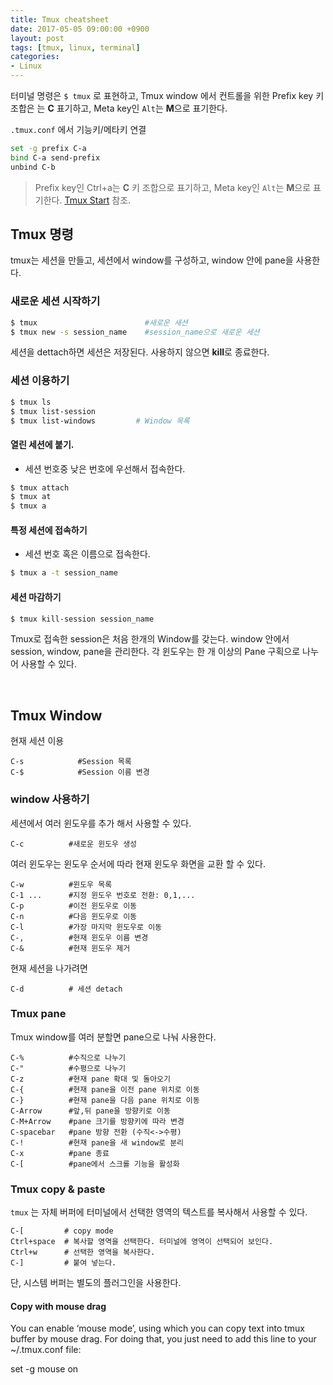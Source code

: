 ```yaml
---
title: Tmux cheatsheet
date: 2017-05-05 09:00:00 +0900
layout: post
tags: [tmux, linux, terminal]
categories:
- Linux
---
```


터미널 명령은 `$ tmux` 로 표현하고, Tmux window 에서 컨트롤을 위한 Prefix key 키 조합은 는 **C** 표기하고, Meta key인 `Alt`는 **M**으로 표기한다.

`.tmux.conf` 에서 기능키/메타키 연결

```bash
set -g prefix C-a
bind C-a send-prefix
unbind C-b
```

> Prefix key인 Ctrl+a는 **C** 키 조합으로 표기하고, Meta key인 `Alt`는 **M**으로 표기한다.
> [Tmux Start](http://localhost:4000/linux/tmux/2017/05/04/tmux-start.html) 참조.


## Tmux 명령

tmux는 세션을 만들고, 세션에서 window를 구성하고, window 안에 pane을 사용한다.

### 새로운 세션 시작하기

```bash
$ tmux                        #새로운 새션
$ tmux new -s session_name    #session_name으로 새로운 세션
```

세션을 dettach하면 세션은 저장된다. 사용하지 않으면 **kill**로 종료한다.

### 세션 이용하기

```sh
$ tmux ls
$ tmux list-session
$ tmux list-windows         # Window 목록
```

#### 열린 세션에 붙기.
 - 세션 번호중 낮은 번호에 우선해서 접속한다.

```sh
$ tmux attach
$ tmux at
$ tmux a
```

#### 특정 세션에 접속하기
 - 세션 번호 혹은 이름으로 접속한다.

```sh
$ tmux a -t session_name
```

#### 세션 마감하기

```sh
$ tmux kill-session session_name
```

Tmux로 접속한 session은 처음 한개의 Window를 갖는다. window 안에서 session, window, pane을 관리한다. 각 윈도우는 한 개 이상의 Pane 구획으로 나누어 사용할 수 있다.

<br/>

## Tmux Window

현재 세션 이용

```
C-s            #Session 목록
C-$            #Session 이름 변경
```

### window 사용하기

세션에서 여러 윈도우를 추가 해서 사용할 수 있다.

```
C-c          #새로운 윈도우 생성
```

여러 윈도우는 윈도우 순서에 따라 현재 윈도우 화면을 교환 할 수 있다.

```
C-w          #윈도우 목록
C-1 ...      #지정 윈도우 번호로 전환: 0,1,...
C-p          #이전 윈도우로 이동
C-n          #다음 윈도우로 이동
C-l          #가장 마지막 윈도우로 이동
C-,          #현재 윈도우 이름 변경
C-&          #현재 윈도우 제거
```

현재 세션을 나가려면

```
C-d          # 세션 detach
```

### Tmux pane

Tmux window를 여러 분할면 pane으로 나눠 사용한다.

```
C-%          #수직으로 나누기
C-"          #수평으로 나누기
C-z          #현재 pane 확대 및 돌아오기
C-{          #현재 pane을 이전 pane 위치로 이동
C-}          #현재 pane을 다음 pane 위치로 이동
C-Arrow      #앞,뒤 pane을 방향키로 이동
C-M+Arrow    #pane 크기를 방향키에 따라 변경
C-spacebar   #pane 방향 전환 (수직<->수평)
C-!          #현재 pane을 새 window로 분리
C-x          #pane 종료
C-[          #pane에서 스크롤 기능을 활성화
```


### Tmux copy & paste

`tmux` 는 자체 버퍼에 터미널에서 선택한 영역의 텍스트를 복사해서 사용할 수 있다.

```
C-[         # copy mode
Ctrl+space  # 복사할 영역을 선택한다. 터미널에 영역이 선택되어 보인다.
Ctrl+w      # 선택한 영역을 복사한다.
C-]         # 붙여 넣는다.
```

단, 시스템 버퍼는 별도의 플러그인을 사용한다.

#### Copy with mouse drag

You can enable ‘mouse mode’, using which you can copy text into tmux buffer by mouse drag. For doing that, you just need to add this line to your ~/.tmux.conf file:

set -g mouse on

<!--
## 참조

 [spicycode/tmux.conf](https://gist.github.com/spicycode/1229612) 
 [My Tmux Configuration](http://zanshin.net/2013/09/05/my-tmux-configuration/)-->